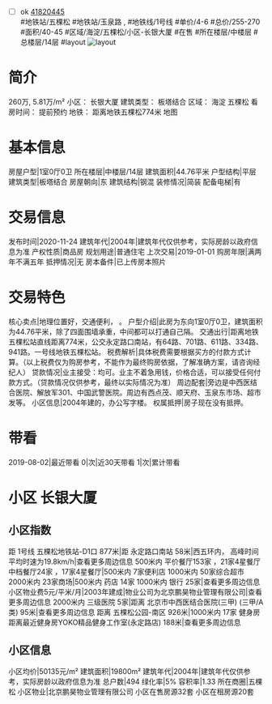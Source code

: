 - [ ] ok [41820445](https://bj.5i5j.com/ershoufang/41820445.html)  
 #地铁站/五棵松 #地铁站/玉泉路 ,  #地铁线/1号线
#单价/4-6 #总价/255-270 #面积/40-45   #区域/海淀/五棵松/小区-长银大厦 #在售 #所在楼层/中楼层 #总楼层/14层 #layout 
![layout](http://image16.5i5j.com/erp/house/4182/41820445/huxing/fnckggilb6db1171.jpg_P5.jpg) 
# 简介 
 260万,  5.81万/m² 
小区： 长银大厦
建筑类型： 板塔结合
区域： 海淀 五棵松
看房时间： 提前预约
地铁： 距离地铁五棵松774米 地图
# 基本信息 
 房屋户型|1室0厅0卫
所在楼层|中楼层/14层
建筑面积|44.76平米
户型结构|平层
建筑类型|板塔结合
房屋朝向|东
建筑结构|钢混
装修情况|简装
配备电梯|有
# 交易信息 
 发布时间|2020-11-24
建筑年代|2004年|建筑年代仅供参考，实际房龄以政府信息为准
产权性质|商品房
规划用途|普通住宅
上次交易|2019-01-01
购房年限|满两年不满五年
抵押情况|无
房本备件|已上传房本照片
# 交易特色 
 核心卖点|地理位置好，交通便利，   。
户型介绍|此房为东向1室0厅0卫，建筑面积为44.76平米，除了四面围墙承重，中间都可以打通自己隔。
交通出行|距离地铁五棵松站直线距离774米，公交永定路口南站，有64路、701路、611路、334路、941路。一号线地铁五棵松站。
税费解析|具体税费需要根据买方的付款方式计算。（以上税费仅为购房参考，不能作为最终购房依据，了解准确方案，请咨询经纪人）
贷款情况|业主接受：均可。业主不着急用钱，价格合适，可以接受任何付款方式。（贷款情况仅供参考，最终以实际情况为准）
周边配套|旁边是中西医结合医院、解放军301、中国武警医院。周边有西点茂、顺天府、玉泉东市场、超市发等。
小区信息|2004年建的，办公写字楼。
权属抵押|房子现在没有抵押。
# 带看 
 2019-08-02|最近带看	 0|次|近30天带看	 1|次|累计带看
# 小区 长银大厦
## 小区指数 
 距 1号线 五棵松地铁站-D1口 877米|距 永定路口南站 58米|西五环内， 高峰时间平均时速为19.8km/h|查看更多周边信息
500米内 平价餐厅153家 ，21家4星餐厅
中档餐厅24家 ，17家4星餐厅|500米内 7家便利店
1000米内 50家综合超市
2000米内 23家商场|500米内 药店 14家
1000米内 银行 25家|查看更多周边信息
小区物业费5元/平米/月|2003年建成|物业公司为北京鹏昊物业管理有限公司|查看更多周边信息
2000米内 三级医院 5家|距离 北京市中西医结合医院(三甲) (三甲/A类) 95米|查看更多周边信息
距离 五棵松公园-南区 926米|1000米内 17家 健身房
距离最近健身房YOKO精品健身工作室(永定路店) 188米|查看更多周边信息
## 小区信息 
 小区均价|50135元/m²
建筑面积|19800m²
建筑年代|2004年|建筑年代仅供参考，实际房龄以政府信息为准
总户数|494
绿化率|5%
容积率|1.33
所在商圈|五棵松
小区物业|北京鹏昊物业管理有限公司
小区在售房源32套
小区在租房源20套
